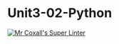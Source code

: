 # Unit3-02-Python
[![Mr Coxall's Super Linter](https://github.com/ICS3U-Programming-NoahS/Unit3-02-Python/workflows/Mr%20Coxall's%20Super%20Linter/badge.svg)](https://github.com/ICS3U-Programming-NoahS/Unit3-02-Python/actions/)

